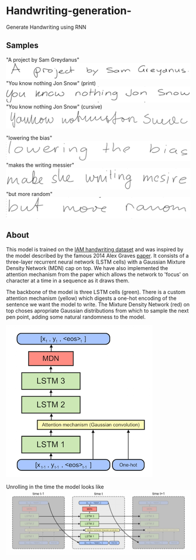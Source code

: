 # Handwriting-generation-
Generate Handwriting using RNN

Samples
--------
"A project by Sam Greydanus"
![Sample output 1](static/author.png?raw=true)
"You know nothing Jon Snow" (print)
![Sample output 2](static/jon_print.png?raw=true)
"You know nothing Jon Snow" (cursive)
![Sample output 3](static/jon_cursive.png?raw=true)

"lowering the bias"
![Sample output 4](static/bias-1.png?raw=true)
"makes the writing messier"
![Sample output 5](static/bias-0.75.png?raw=true)
"but more random"
![Sample output 6](static/bias-0.5.png?raw=true)

About
--------
This model is trained on the [IAM handwriting dataset](http://www.fki.inf.unibe.ch/databases/iam-handwriting-database) and was inspired by the model described by the famous 2014 Alex Graves [paper](https://arxiv.org/abs/1308.0850). It consists of a three-layer recurrent neural network (LSTM cells) with a Gaussian Mixture Density Network (MDN) cap on top. We have also implemented the attention mechanism from the paper which allows the network to 'focus' on character at a time in a sequence as it draws them.
 
The backbone of the model is three LSTM cells (green). There is a custom attention mechanism (yellow) which digests a one-hot encoding of the sentence we want the model to write. The Mixture Density Network (red) on top choses apropriate Gaussian distributions from which to sample the next pen point, adding some natural randomness to the model. 
 
 ![Rolled model](static/model_rolled.png?raw=true)

Unrolling in the time the model looks like
![Unrolled model](static/model_unrolled.png?raw=true)
